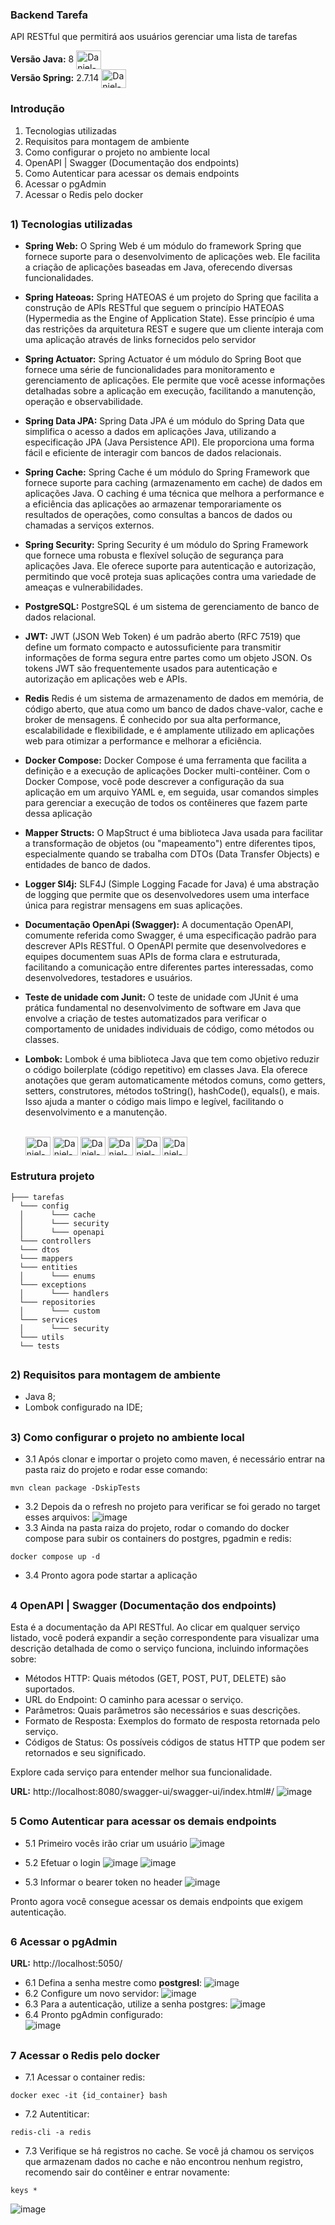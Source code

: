 ### Backend Tarefa  
API RESTful que permitirá aos usuários gerenciar uma lista de tarefas

<b>Versão Java:</b> 8 
<img align="center" alt="Daniel-Java" height="30" width="40" src="https://cdn.jsdelivr.net/gh/devicons/devicon/icons/java/java-original.svg">
</br>
<b>Versão Spring:</b> 2.7.14 <img align="center" alt="Daniel-Spring" height="30" width="40" src="https://cdn.jsdelivr.net/gh/devicons/devicon/icons/spring/spring-original.svg">
</br>

### Introdução
1) Tecnologias utilizadas
2) Requisitos para montagem de ambiente
3) Como configurar o projeto no ambiente local
4) OpenAPI | Swagger (Documentação dos endpoints)
5) Como Autenticar para acessar os demais endpoints
6) Acessar o pgAdmin
7) Acessar o Redis pelo docker

##
### 1) Tecnologias utilizadas
- <b>Spring Web:</b> O Spring Web é um módulo do framework Spring que fornece suporte para o desenvolvimento de aplicações web. Ele facilita a criação de aplicações baseadas em Java, oferecendo diversas funcionalidades.

- <b>Spring Hateoas:</b> 
Spring HATEOAS é um projeto do Spring que facilita a construção de APIs RESTful que seguem o princípio HATEOAS (Hypermedia as the Engine of Application State). Esse princípio é uma das restrições da arquitetura REST e sugere que um cliente interaja com uma aplicação através de links fornecidos pelo servidor
- <b>Spring Actuator:</b> Spring Actuator é um módulo do Spring Boot que fornece uma série de funcionalidades para monitoramento e gerenciamento de aplicações. Ele permite que você acesse informações detalhadas sobre a aplicação em execução, facilitando a manutenção, operação e observabilidade.
- <b>Spring Data JPA:</b> Spring Data JPA é um módulo do Spring Data que simplifica o acesso a dados em aplicações Java, utilizando a especificação JPA (Java Persistence API). Ele proporciona uma forma fácil e eficiente de interagir com bancos de dados relacionais.
- <b>Spring Cache:</b> 
Spring Cache é um módulo do Spring Framework que fornece suporte para caching (armazenamento em cache) de dados em aplicações Java. O caching é uma técnica que melhora a performance e a eficiência das aplicações ao armazenar temporariamente os resultados de operações, como consultas a bancos de dados ou chamadas a serviços externos.
- <b>Spring Security:</b> Spring Security é um módulo do Spring Framework que fornece uma robusta e flexível solução de segurança para aplicações Java. Ele oferece suporte para autenticação e autorização, permitindo que você proteja suas aplicações contra uma variedade de ameaças e vulnerabilidades.
- <b>PostgreSQL:</b> PostgreSQL é um sistema de gerenciamento de banco de dados relacional.
- <b>JWT:</b> JWT (JSON Web Token) é um padrão aberto (RFC 7519) que define um formato compacto e autossuficiente para transmitir informações de forma segura entre partes como um objeto JSON. Os tokens JWT são frequentemente usados para autenticação e autorização em aplicações web e APIs.
- <b>Redis</b> Redis é um sistema de armazenamento de dados em memória, de código aberto, que atua como um banco de dados chave-valor, cache e broker de mensagens. É conhecido por sua alta performance, escalabilidade e flexibilidade, e é amplamente utilizado em aplicações web para otimizar a performance e melhorar a eficiência.
- <b>Docker Compose:</b> Docker Compose é uma ferramenta que facilita a definição e a execução de aplicações Docker multi-contêiner. Com o Docker Compose, você pode descrever a configuração da sua aplicação em um arquivo YAML e, em seguida, usar comandos simples para gerenciar a execução de todos os contêineres que fazem parte dessa aplicação
- <b>Mapper Structs:</b> O MapStruct é uma biblioteca Java usada para facilitar a transformação de objetos (ou "mapeamento") entre diferentes tipos, especialmente quando se trabalha com DTOs (Data Transfer Objects) e entidades de banco de dados. 
- <b>Logger Sl4j:</b> SLF4J (Simple Logging Facade for Java) é uma abstração de logging que permite que os desenvolvedores usem uma interface única para registrar mensagens em suas aplicações.
- <b>Documentação OpenApi (Swagger):</b> A documentação OpenAPI, comumente referida como Swagger, é uma especificação padrão para descrever APIs RESTful. O OpenAPI permite que desenvolvedores e equipes documentem suas APIs de forma clara e estruturada, facilitando a comunicação entre diferentes partes interessadas, como desenvolvedores, testadores e usuários.
- <b>Teste de unidade com Junit:</b> 
O teste de unidade com JUnit é uma prática fundamental no desenvolvimento de software em Java que envolve a criação de testes automatizados para verificar o comportamento de unidades individuais de código, como métodos ou classes.
- <b>Lombok:</b> Lombok é uma biblioteca Java que tem como objetivo reduzir o código boilerplate (código repetitivo) em classes Java. Ela oferece anotações que geram automaticamente métodos comuns, como getters, setters, construtores, métodos toString(), hashCode(), equals(), e mais. Isso ajuda a manter o código mais limpo e legível, facilitando o desenvolvimento e a manutenção.
  <div style="display: inline_block"><br>
  <img align="center" alt="Daniel-Java" height="30" width="40" src="https://cdn.jsdelivr.net/gh/devicons/devicon/icons/java/java-original.svg">
  <img align="center" alt="Daniel-Spring" height="30" width="40" src="https://cdn.jsdelivr.net/gh/devicons/devicon/icons/spring/spring-original.svg">
  <img align="center" alt="Daniel-Redis" height="30" width="40" src="https://cdn.jsdelivr.net/gh/devicons/devicon/icons/redis/redis-original.svg">
  <img align="center" alt="Daniel-Postgres" height="30" width="40" src="https://cdn.jsdelivr.net/gh/devicons/devicon/icons/postgresql/postgresql-original.svg">
  <img align="center" alt="Daniel-Docker" height="30" width="40" src="https://cdn.jsdelivr.net/gh/devicons/devicon/icons/docker/docker-original.svg">
  <img align="center" alt="Daniel-Junit" height="30" width="40" src="https://cdn.jsdelivr.net/gh/devicons/devicon/icons/junit/junit-original.svg">
</div>

### Estrutura projeto

```plaintext
├─── tarefas
  └─── config
  │      └─── cache 
  │      └─── security
  │      └─── openapi
  └─── controllers
  └─── dtos
  └─── mappers
  └─── entities
  │      └─── enums
  └─── exceptions
  │      └─── handlers
  └─── repositories
  │      └─── custom
  └─── services
  │      └─── security
  └─── utils
  └── tests
```



##
### 2) Requisitos para montagem de ambiente
- Java 8;
- Lombok configurado na IDE;
  
##
### 3) Como configurar o projeto no ambiente local
- 3.1 Após clonar e importar o projeto como maven, é necessário entrar na pasta raiz do projeto e rodar esse comando:
~~~
mvn clean package -DskipTests
~~~
- 3.2 Depois da o refresh no projeto para verificar se foi gerado no target esses arquivos:
![image](https://github.com/user-attachments/assets/b7b392be-e5d2-441a-bcba-78a91e267775)
- 3.3 Ainda na pasta raiza do projeto, rodar o comando do docker compose para subir os containers do postgres, pgadmin e redis:
~~~
docker compose up -d
~~~
- 3.4 Pronto agora pode startar a aplicação

##
### 4 OpenAPI | Swagger (Documentação dos endpoints)
Esta é a documentação da API RESTful. Ao clicar em qualquer serviço listado, você poderá expandir a seção correspondente para visualizar uma descrição detalhada de como o serviço funciona, incluindo informações sobre:

- Métodos HTTP: Quais métodos (GET, POST, PUT, DELETE) são suportados.
- URL do Endpoint: O caminho para acessar o serviço.
- Parâmetros: Quais parâmetros são necessários e suas descrições.
- Formato de Resposta: Exemplos do formato de resposta retornada pelo serviço.
- Códigos de Status: Os possíveis códigos de status HTTP que podem ser retornados e seu significado.

Explore cada serviço para entender melhor sua funcionalidade.

<b>URL:</b> http://localhost:8080/swagger-ui/swagger-ui/index.html#/
![image](https://github.com/user-attachments/assets/3ae6700d-eeff-490d-85c1-fa23f799dec8)

##
### 5 Como Autenticar para acessar os demais endpoints

- 5.1 Primeiro vocês irão criar um usuário
![image](https://github.com/user-attachments/assets/7ce3f97b-b148-4734-897d-4d33d603b4bc)

- 5.2 Efetuar o login
![image](https://github.com/user-attachments/assets/05b180ab-911d-4fa3-8335-086a71125c9d)
![image](https://github.com/user-attachments/assets/6d688f3c-b528-4cee-92b6-2b56df5d41e6)

- 5.3 Informar o bearer token no header
![image](https://github.com/user-attachments/assets/595ae41d-d024-4e1d-888e-6b4f4d5c5b92)

Pronto agora você consegue acessar os demais endpoints que exigem autenticação.

##
### 6 Acessar o pgAdmin
<b>URL:</b> http://localhost:5050/

- 6.1 Defina a senha mestre como <b>postgresl</b>:
![image](https://github.com/user-attachments/assets/19bb09b0-84a1-47ca-a5ee-624057b2e6ed)
- 6.2 Configure um novo servidor:
![image](https://github.com/user-attachments/assets/8af569c0-c263-4c46-8497-2e1a3db767d0)
- 6.3 Para a autenticação, utilize a senha postgres:
![image](https://github.com/user-attachments/assets/207c4564-b254-46e0-ba78-c65bfa0ce091)
- 6.4 Pronto pgAdmin configurado: </br>
![image](https://github.com/user-attachments/assets/88114c1d-3aad-461c-8edf-db6f1143afe6)

##
### 7 Acessar o Redis pelo docker

- 7.1 Acessar o container redis:
~~~
docker exec -it {id_container} bash
~~~
- 7.2 Autentiticar:
~~~
redis-cli -a redis
~~~
- 7.3 Verifique se há registros no cache. Se você já chamou os serviços que armazenam dados no cache e não encontrou nenhum registro, recomendo sair do contêiner e entrar novamente:
~~~
keys *
~~~
![image](https://github.com/user-attachments/assets/3e42dfcf-0b99-4a29-9b8f-c11d3b82428a)





